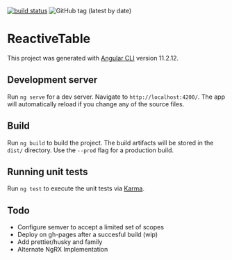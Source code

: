 [![build status](https://github.com/coryrylan/angular-github-actions/workflows/Build/badge.svg)](https://github.com/coryrylan/angular-github-actions/actions)
![GitHub tag (latest by date)](https://img.shields.io/github/v/tag/chabb/akita-test)

# ReactiveTable

This project was generated with [Angular CLI](https://github.com/angular/angular-cli) version 11.2.12.

## Development server

Run `ng serve` for a dev server. Navigate to `http://localhost:4200/`. The app will automatically reload if you change any of the source files.

## Build

Run `ng build` to build the project. The build artifacts will be stored in the `dist/` directory. Use the `--prod` flag for a production build.

## Running unit tests

Run `ng test` to execute the unit tests via [Karma](https://karma-runner.github.io).

## Todo

* Configure semver to accept a limited set of scopes
* Deploy on gh-pages after a succesful build (wip)
* Add prettier/husky and family
* Alternate NgRX Implementation

